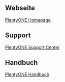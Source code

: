 ## Webseite

<a href="https://www.plentyone.com/de/" target="_blank">PlentyONE Homepage</a>

## Support 

<a href="https://www.plentyone.com/de/support-center">PlentyONE Support Center</a>

## Handbuch

<a href="https://knowledge.plentymarkets.com/de-de/manual/main/maerkte/bol-com.html" target="_blank">PlentyONE Handbuch</a>